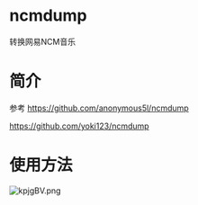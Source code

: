 # ncmdump
转换网易NCM音乐
# 简介 #
参考
https://github.com/anonymous5l/ncmdump

https://github.com/yoki123/ncmdump
# 使用方法 #

![kpjgBV.png](https://s2.ax1x.com/2019/01/18/kpjgBV.png)
